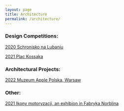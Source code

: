 ```yaml
---
layout: page
title: Architecture
permalink: /architecture/
---
```



### Design Competitions:

[2020 Schronisko na Lubaniu](https://w7k.pl/Schronisko-Na-Lubaniu/)  
  
[2021 Plac Kossaka](https://w7k.pl/Plac-Kossaka-w-Krakowie/)  

### Architectural Projects:  
  
[2022 Muzeum Apple Polska, Warsaw](https://w7k.pl/Muzeum-Apple/)  
  
  
### Other:

[2021 Ikony motoryzacji, an exhibion in Fabryka Norblina](https://w7k.pl/Ikony-Motoryzacji/)  

